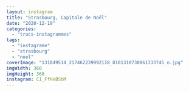 ```yaml
---
layout: instagram
title: "Strasbourg, Capitale de Noël"
date: "2020-12-19"
categories: 
  - "trucs-instagrammes"
tags:
  - "instagrame"
  - "strasbourg"
  - "noel"
coverImage: "131049514_217462239992118_8101310738961333745_n.jpg"
imgWidth: 360
imgHeight: 360
instagram: CI_FfHxBSbM
---
```


